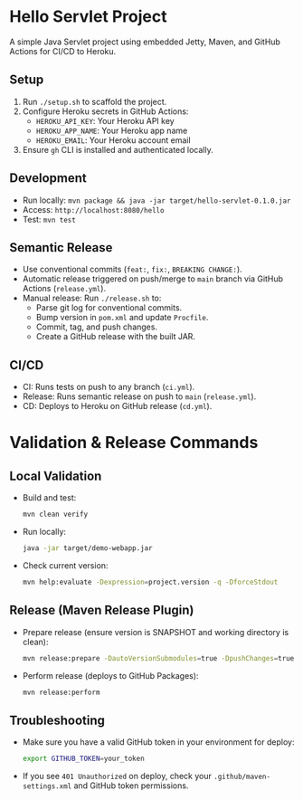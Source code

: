 # Hello Servlet Project

A simple Java Servlet project using embedded Jetty, Maven, and GitHub Actions for CI/CD to Heroku.

## Setup

1. Run `./setup.sh` to scaffold the project.
2. Configure Heroku secrets in GitHub Actions:
   - `HEROKU_API_KEY`: Your Heroku API key
   - `HEROKU_APP_NAME`: Your Heroku app name
   - `HEROKU_EMAIL`: Your Heroku account email
3. Ensure `gh` CLI is installed and authenticated locally.

## Development

- Run locally: `mvn package && java -jar target/hello-servlet-0.1.0.jar`
- Access: `http://localhost:8080/hello`
- Test: `mvn test`

## Semantic Release

- Use conventional commits (`feat:`, `fix:`, `BREAKING CHANGE:`).
- Automatic release triggered on push/merge to `main` branch via GitHub Actions (`release.yml`).
- Manual release: Run `./release.sh` to:
  - Parse git log for conventional commits.
  - Bump version in `pom.xml` and update `Procfile`.
  - Commit, tag, and push changes.
  - Create a GitHub release with the built JAR.

## CI/CD

- CI: Runs tests on push to any branch (`ci.yml`).
- Release: Runs semantic release on push to `main` (`release.yml`).
- CD: Deploys to Heroku on GitHub release (`cd.yml`).

# Validation & Release Commands

## Local Validation

- Build and test:
  ```sh
  mvn clean verify
  ```
- Run locally:
  ```sh
  java -jar target/demo-webapp.jar
  ```
- Check current version:
  ```sh
  mvn help:evaluate -Dexpression=project.version -q -DforceStdout
  ```

## Release (Maven Release Plugin)

- Prepare release (ensure version is SNAPSHOT and working directory is clean):
  ```sh
  mvn release:prepare -DautoVersionSubmodules=true -DpushChanges=true -DreleaseVersion=<release-version> -DdevelopmentVersion=<next-snapshot-version>
  ```
- Perform release (deploys to GitHub Packages):
  ```sh
  mvn release:perform
  ```

## Troubleshooting
- Make sure you have a valid GitHub token in your environment for deploy:
  ```sh
  export GITHUB_TOKEN=your_token
  ```
- If you see `401 Unauthorized` on deploy, check your `.github/maven-settings.xml` and GitHub token permissions.
